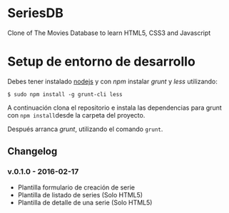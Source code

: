 # SeriesDB
Clone of The Movies Database to learn HTML5, CSS3 and Javascript

# Setup de entorno de desarrollo

Debes tener instalado [nodejs](https://nodejs.org/en/) y con *npm* instalar *grunt* y *less* utilizando:

```
$ sudo npm install -g grunt-cli less
```

A continuación clona el repositorio e instala las dependencias para grunt con `npm install`desde la carpeta del proyecto.

Después arranca *grunt*, utilizando el comando `grunt`.

## Changelog

### v.0.1.0 - 2016-02-17

* Plantilla formulario de creación de serie
* Plantilla de listado de series (Solo HTML5)
* Plantilla de detalle de una serie (Solo HTML5)
